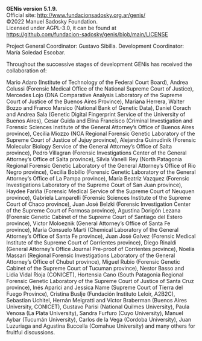 **GENis version 5.1.9.**  
Official site: http://www.fundacionsadosky.org.ar/genis/  
©2022 Manuel Sadosky Foundation.  
Licensed under AGPL-3.0, it can be found at   
https://github.com/fundacion-sadosky/genis/blob/main/LICENSE

Project General Coordinator: Gustavo Sibilla.
Development Coordinator: María Soledad Escobar.

Throughout the successive stages of development GENis has received the collaboration of:

Mario  Adaro (Institute  of  Technology  of  the Federal  Court  Board),  Andrea  Colussi  (Forensic  Medical Office of the National Supreme Court of  Justice), Mercedes Lojo (DNA Comparative Analysis Laboratory of  the  Supreme  Court  of Justice  of  the  Buenos  Aires  Province),  Mariana  Herrera,  Walter  Bozzo  and Franco  Marsico  (National  Bank  of  Genetic  Data),  Daniel  Corach  and  Andrea  Sala  (Genetic  Digital Fingerprint  Service  of  the  University  of  Buenos  Aires),  Cesar  Guida  and  Elina  Francisco  (Criminal Investigation and Forensic Sciences Institute of the General Attorney’s Office of Buenos Aires province), Cecilia  Miozzo  (NOA  Regional  Forensic  Genetic  Laboratory  of  the  Supreme  Court  of  Justice  of  Jujuy province), Alejandra  Guinudinik (Forensic Molecular Biology Service  of  the  General Attorney’s Office of Salta province), Pedro Villagran (Forensic Investigations Center of the General Attorney’s Office of Salta province),  Silvia  Vanelli  Rey  (North  Patagonia  Regional  Forensic  Genetic  Laboratory  of  the  General Attorney’s  Office  of  Rio Negro  province), Cecilia  Bobillo (Forensic  Genetic  Laboratory  of  the  General Attorney’s Office  of  La Pampa  province), María  Beatriz  Vazquez (Forensic  Investigations Laboratory of the Supreme Court of San Juan province), Haydee Fariña (Forensic Medical Service of the Supreme Court of Neuquen  province),  Gabriela  Lamparelli (Forensic Sciences Institute  of  the Supreme  Court  of  Chaco province), Juan José  Belzki (Forensic  Investigation  Center  of the  Supreme Court of  Formosa  province), Agustina  Dorigón  Lezana  (Forensic  Genetic  Cabinet  of  the  Supreme  Court  of  Santiago  del  Estero province), Victor  Moloeznik  (General  Attorney’s  Office  of  Santa  Fe  province),  María  Consuelo  Martí (Chemical Laboratory of the General Attorney’s Office of Santa Fe province),  Juan José Galvez (Forensic Medical Institute of the Supreme Court of Corrientes province), Diego Rinaldi (General Attorney’s Office Journal Pre-proof of  Corrientes  province),  Noelia  Massari  (Regional  Forensic  Investigations  Laboratory  of  the  General Attorney’s Office of Chubut province), Miguel Rubio (Forensic Genetic Cabinet of the  Supreme Court of Tucuman  province),  Nestor  Basso  and  Lidia  Vidal  Rioja  (CONICET),  Hortensia  Cano  (South  Patagonia Regional  Forensic  Genetic  Laboratory  of  the  Supreme  Court  of  Justice  of  Santa  Cruz  province),  Inés Aparici  and  Jessica  Name    (Supreme  Court  of  Tierra  del  Fuego  Province),  Cristina  Buslje  (Fundación Instituto  Leloir,  A2B2C),  Sebastian  Uchitel,  Hernán  Melgratti  and  Víctor  Braberman  (Buenos  Aires University, CONICET), Gustavo  Parisi  (National Quilmes  University),  Paula Venosa  (La  Plata University), Sandra  Furfuro  (Cuyo  University),  Manuel  Aybar  (Tucumán  University),  Carlos  de  la  Vega  (Cordoba University),  Juan  Luzuriaga  and Agustina  Buccella  (Comahue  University)  and  many  others  for  fruitful discussions.
